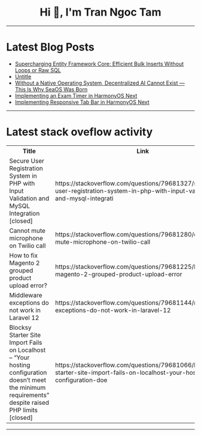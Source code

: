 <h1 align="center">Hi 👋, I'm Tran Ngoc Tam</h1>

---

# Latest Blog Posts 
<!-- BLOG-POST-LIST:START -->
- [Supercharging Entity Framework Core: Efficient Bulk Inserts Without Loops or Raw SQL](https://dev.to/davinceleecode/supercharging-entity-framework-core-efficient-bulk-inserts-without-loops-or-raw-sql-1356)
- [Untitle](https://dev.to/rober2184/untitle-5egm)
- [Without a Native Operating System, Decentralized AI Cannot Exist — This Is Why SeaOS Was Born](https://dev.to/seaos_ai/without-a-native-operating-system-decentralized-ai-cannot-exist-this-is-why-seaos-was-born-pl7)
- [Implementing an Exam Timer in HarmonyOS Next](https://dev.to/flfljh/implementing-an-exam-timer-in-harmonyos-next-2kif)
- [Implementing Responsive Tab Bar in HarmonyOS Next](https://dev.to/flfljh/implementing-responsive-tab-bar-in-harmonyos-next-mf5)
<!-- BLOG-POST-LIST:END -->

---

# Latest stack oveflow activity
<table>
  <tr><th>Title</th><th>Link</th></tr>
  <!-- STACKOVERFLOW:START --><tr><td>Secure User Registration System in PHP with Input Validation and MySQL Integration [closed]</td><td>https://stackoverflow.com/questions/79681327/secure-user-registration-system-in-php-with-input-validation-and-mysql-integrati</td></tr><tr><td>Cannot mute microphone on Twilio call</td><td>https://stackoverflow.com/questions/79681280/cannot-mute-microphone-on-twilio-call</td></tr><tr><td>How to fix Magento 2 grouped product upload error?</td><td>https://stackoverflow.com/questions/79681225/how-to-fix-magento-2-grouped-product-upload-error</td></tr><tr><td>Middleware exceptions do not work in Laravel 12</td><td>https://stackoverflow.com/questions/79681144/middleware-exceptions-do-not-work-in-laravel-12</td></tr><tr><td>Blocksy Starter Site Import Fails on Localhost – “Your hosting configuration doesn’t meet the minimum requirements” despite raised PHP limits [closed]</td><td>https://stackoverflow.com/questions/79681066/blocksy-starter-site-import-fails-on-localhost-your-hosting-configuration-doe</td></tr><!-- STACKOVERFLOW:END -->
</table>

---


